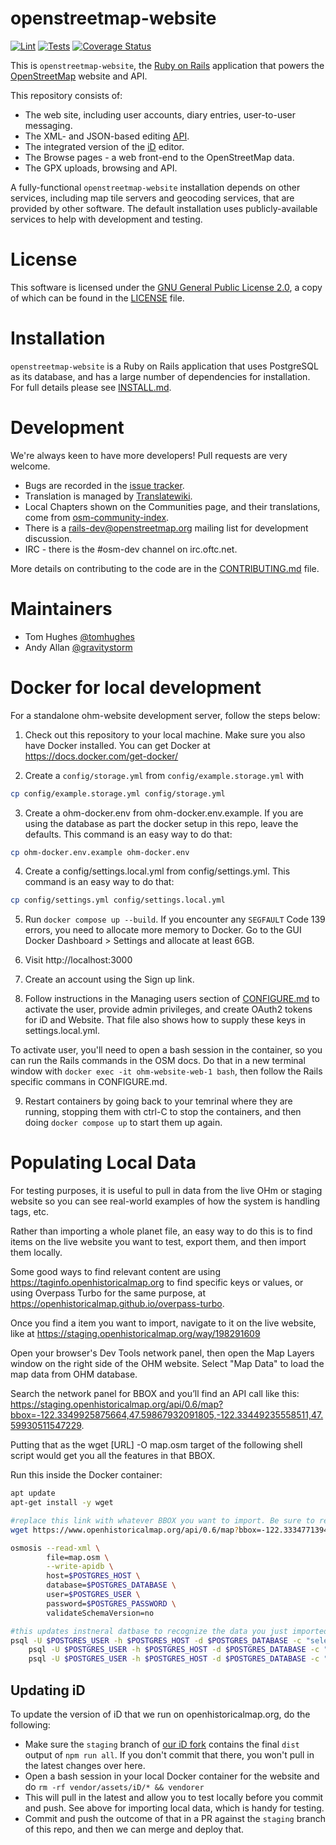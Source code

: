 # openstreetmap-website

[![Lint](https://github.com/openstreetmap/openstreetmap-website/workflows/Lint/badge.svg?branch=master&event=push)](https://github.com/openstreetmap/openstreetmap-website/actions?query=workflow%3ALint%20branch%3Amaster%20event%3Apush)
[![Tests](https://github.com/openstreetmap/openstreetmap-website/workflows/Tests/badge.svg?branch=master&event=push)](https://github.com/openstreetmap/openstreetmap-website/actions?query=workflow%3ATests%20branch%3Amaster%20event%3Apush)
[![Coverage Status](https://coveralls.io/repos/openstreetmap/openstreetmap-website/badge.svg?branch=master)](https://coveralls.io/r/openstreetmap/openstreetmap-website?branch=master)

This is `openstreetmap-website`, the [Ruby on Rails](http://rubyonrails.org/)
application that powers the [OpenStreetMap](https://www.openstreetmap.org) website and API.

This repository consists of:

* The web site, including user accounts, diary entries, user-to-user messaging.
* The XML- and JSON-based editing [API](https://wiki.openstreetmap.org/wiki/API_v0.6).
* The integrated version of the [iD](https://wiki.openstreetmap.org/wiki/ID) editor.
* The Browse pages - a web front-end to the OpenStreetMap data.
* The GPX uploads, browsing and API.

A fully-functional `openstreetmap-website` installation depends on other services, including map tile
servers and geocoding services, that are provided by other software. The default installation
uses publicly-available services to help with development and testing.

# License

This software is licensed under the [GNU General Public License 2.0](https://www.gnu.org/licenses/old-licenses/gpl-2.0.txt),
a copy of which can be found in the [LICENSE](LICENSE) file.

# Installation

`openstreetmap-website` is a Ruby on Rails application that uses PostgreSQL as its database, and has a large
number of dependencies for installation. For full details please see [INSTALL.md](INSTALL.md).

# Development

We're always keen to have more developers! Pull requests are very welcome.

* Bugs are recorded in the [issue tracker](https://github.com/openstreetmap/openstreetmap-website/issues).
* Translation is managed by [Translatewiki](https://translatewiki.net/wiki/Translating:OpenStreetMap).
* Local Chapters shown on the Communities page, and their translations, come from [osm-community-index](https://github.com/osmlab/osm-community-index).
* There is a [rails-dev@openstreetmap.org](https://lists.openstreetmap.org/listinfo/rails-dev) mailing list for development discussion.
* IRC - there is the #osm-dev channel on irc.oftc.net.

More details on contributing to the code are in the [CONTRIBUTING.md](CONTRIBUTING.md) file.

# Maintainers

* Tom Hughes [@tomhughes](https://github.com/tomhughes/)
* Andy Allan [@gravitystorm](https://github.com/gravitystorm/)


# Docker for local development
For a standalone ohm-website development server, follow the steps below:

1. Check out this repository to your local machine. Make sure you also have Docker installed. You can get Docker at https://docs.docker.com/get-docker/

2. Create a `config/storage.yml` from `config/example.storage.yml` with 
```bash
cp config/example.storage.yml config/storage.yml
```

3. Create a ohm-docker.env from ohm-docker.env.example. If you are using the database as part the docker setup in this repo, leave the defaults. This command is an easy way to do that:
```bash
cp ohm-docker.env.example ohm-docker.env
```
4. Create a config/settings.local.yml from config/settings.yml. This command is an easy way to do that:
```bash
cp config/settings.yml config/settings.local.yml
```

5. Run `docker compose up --build`. 
If you encounter any `SEGFAULT` Code 139 errors, you need to allocate more memory to Docker. Go to the GUI Docker Dashboard > Settings and allocate at least 6GB.

6. Visit http://localhost:3000

7. Create an account using the Sign up link.

8. Follow instructions in the Managing users section of [CONFIGURE.md](https://github.com/openstreetmap/openstreetmap-website/blob/master/CONFIGURE.md#managing-users) to activate the user, provide admin privileges, and create OAuth2 tokens for iD and Website. That file also shows how to supply these keys in settings.local.yml. 

To activate user, you'll need to open a bash session in the container, so you can run the Rails commands in the OSM docs. Do that in a new terminal window with `docker exec -it ohm-website-web-1 bash`, then follow the Rails specific commans in CONFIGURE.md.

9. Restart containers by going back to your temrinal where they are running, stopping them with ctrl-C to stop the containers, and then doing `docker compose up` to start them up again.

# Populating Local Data

For testing purposes, it is useful to pull in data from the live OHm or staging website so you can see real-world examples of how the system is handling tags, etc.

Rather than importing a whole planet file, an easy way to do this is to find items on the live website you want to test, export them, and then import them locally.

Some good ways to find relevant content are using https://taginfo.openhistoricalmap.org to find specific keys or values, or using Overpass Turbo for the same purpose, at https://openhistoricalmap.github.io/overpass-turbo.

Once you find a item you want to import, navigate to it on the live website, like at https://staging.openhistoricalmap.org/way/198291609

Open your browser's Dev Tools network panel, then open the Map Layers window on the right side of the OHM website. Select "Map Data" to load the map data from OHM database.

Search the network panel for BBOX and you’ll find an API call like this: https://staging.openhistoricalmap.org/api/0.6/map?bbox=-122.3349925875664,47.59867932091805,-122.33449235558511,47.59930511547229. 

Putting that as the wget [URL] -O map.osm target of the following shell script would get you all the features in that BBOX.

Run this inside the Docker container:

```bash
apt update
apt-get install -y wget

#replace this link with whatever BBOX you want to import. Be sure to retain the flag and filename after the URL
wget https://www.openhistoricalmap.org/api/0.6/map?bbox=-122.33347713947298,47.60143384611086,-122.33222991228105,47.60254791359933 -O map.osm

osmosis --read-xml \
        file=map.osm \
        --write-apidb \
        host=$POSTGRES_HOST \
        database=$POSTGRES_DATABASE \
        user=$POSTGRES_USER \
        password=$POSTGRES_PASSWORD \
        validateSchemaVersion=no

#this updates instneral datbase to recognize the data you just imported with proper IDs
psql -U $POSTGRES_USER -h $POSTGRES_HOST -d $POSTGRES_DATABASE -c "select setval('current_nodes_id_seq', (select max(node_id) from nodes));"
    psql -U $POSTGRES_USER -h $POSTGRES_HOST -d $POSTGRES_DATABASE -c "select setval('current_ways_id_seq', (select max(way_id) from ways));"
    psql -U $POSTGRES_USER -h $POSTGRES_HOST -d $POSTGRES_DATABASE -c "select setval('current_relations_id_seq', (select max(relation_id) from relations));"
```

## Updating iD

To update the version of iD that we run on openhistoricalmap.org, do the following:
* Make sure the `staging` branch of [our iD fork](https://github.com/OpenHistoricalMap/iD/commits/staging) contains the final `dist` output of `npm run all`. If you don't commit that there, you won't pull in the latest changes over here.
* Open a bash session in your local Docker container for the website and do `rm -rf vendor/assets/iD/* && vendorer`
* This will pull in the latest and allow you to test locally before you commit and push. See above for importing local data, which is handy for testing.
* Commit and push the outcome of that in a PR against the `staging` branch of this repo, and then we can merge and deploy that.
